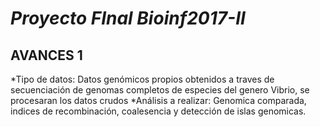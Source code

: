 # ***Proyecto FInal Bioinf2017-II***

## **AVANCES 1**

 *Tipo de datos: Datos genómicos propios obtenidos a traves de secuenciación de genomas completos de especies del genero Vibrio, se procesaran los datos crudos
 *Análisis a realizar: Genomica comparada, indices de recombinación, coalesencia y detección de islas genomicas.
